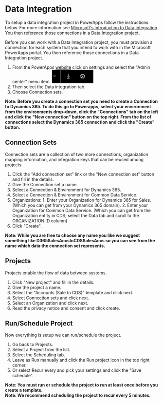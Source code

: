 # Data Integration

To setup a data integration project in PowerApps follow the instructions below.
For more information see [Microsoft's introduction to Data Integration](https://docs.microsoft.com/en-us/dynamics365/unified-operations/dev-itpro/data-entities/data-integration-cds). You then reference those connections in a Data Integration project.

Before you can work with a Data Integration project, you must provision a connection for each system that you intend to work with in the Microsoft PowerApps portal. You then reference those connections in a Data Integration project.

1. From the PowerApps [website](https://web.powerapps.com) click on settings and select the "Admin center" menu item. ![logo](assets/settings_cog.png "Settings")
2. Then select the Data integration tab.
3. Choose Connection sets.

**Note: Before you create a connection set you need to create a Connection to Dynamics 365. To do this go to Powerapps, select your environment from the environments drop-down, click the "Connections" tab on the left and click the "New connection" button on the top right. From the list of connections select the Dynamics 365 connection and click the "Create" button.**

## Connection Sets
Connection sets are a collection of two more connections, organization mapping information, and integration keys that can be reused among projects.

1. Click the "Add connection set" link or the "New connection set" button and fill in the details. 
  1. Give the Connection set a name.
  2. Select a Connection & Environment for Dynamics 365.
  3. Select a Connection & Environment for Common Data Service.
  4. Organizations:
    1. Enter your Organization for Dynamics 365 for Sales. (Which you can get from your Dynamics 365 domain).
    2. Enter your Organization for Common Data Service. (Which you can get from the Organization entity in CDS; select the Data tab and scroll to the ORGANIZATION ID column)
2. Click "Create".

**Note: While you are free to choose any name you like we suggest something like D365SalesAccstoCDSSalesAccs so you can see from the name which data the connection set represents.**

## Projects
Projects enable the flow of data between systems.

1. Click "New project" and fill in the details.
2. Give the project a name.
3. Select the "Accounts (Sale to CDS)" template and click next.
4. Select Connection sets and click next.
4. Select an Organization and click next.
5. Read the privacy notice and consent and click create.

## Run/Schedule Project
Now everything is setup we can run/schedule the project.

1. Go back to Projects.
2. Select a Project from the list.
3. Select the Scheduling tab.
  1. Leave as Run manually and click the Run project icon in the top right corner.
  2. Or select Recur every and pick your settings and click the "Save schedule".
  
**Note: You must run or schedule the project to run at least once before you create a template.**  
**Note: We recommend scheduling the project to recur every 5 minutes.**